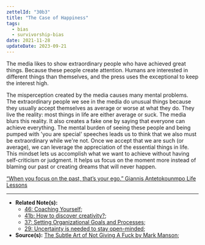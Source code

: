 ```yaml
---
zettelId: "30b3"
title: "The Case of Happiness"
tags:
  - bias
  - survivorship-bias
date: 2021-11-28
updateDate: 2023-09-21
---
```


The media likes to show extraordinary people who have achieved great things. Because these people create attention. Humans are interested in different things than themselves, and the press uses the exceptional to keep the interest high.

The misperception created by the media causes many mental problems. The extraordinary people we see in the media do unusual things because they usually accept themselves as average or worse at what they do. They live the reality: most things in life are either average or suck. The media blurs this reality. It also creates a fake one by saying that everyone can achieve everything. The mental burden of seeing these people and being pumped with 'you are special' speeches leads us to think that we also must be extraordinary while we're not. Once we accept that we are such (or average), we can leverage the appreciation of the essential things in life. This mindset lets us accomplish what we want to achieve without having self-criticism or judgment. It helps us focus on the moment more instead of blaming our past or creating dreams that will never happen.

[“When you focus on the past, that’s your ego.” Giannis Antetokounmpo Life Lessons](https://www.youtube.com/watch?v=-qLchg4xkOY)

---

- **Related Note(s):**
  - [46: Coaching Yourself](/notes/46/);
  - [41b: How to discover creativity?](/notes/41b/);
  - [37: Setting Organizational Goals and Processes](/notes/37/);
  - [29: Uncertainty is needed to stay open-minded](/notes/29/);
- **Source(s):** [The Subtle Art of Not Giving A Fuck by Mark Manson](/books/the-subtle-art-of-not-giving-a-fuck-by-mark-manson-book-summary-review-and-notes/);
